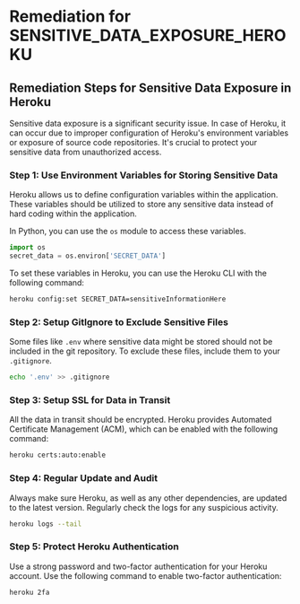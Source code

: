 # Remediation for SENSITIVE_DATA_EXPOSURE_HEROKU

## Remediation Steps for Sensitive Data Exposure in Heroku

Sensitive data exposure is a significant security issue. In case of Heroku, it can occur due to improper configuration of Heroku's environment variables or exposure of source code repositories. It's crucial to protect your sensitive data from unauthorized access.

### Step 1: Use Environment Variables for Storing Sensitive Data

Heroku allows us to define configuration variables within the application. These variables should be utilized to store any sensitive data instead of hard coding within the application.

In Python, you can use the `os` module to access these variables.

```python
import os
secret_data = os.environ['SECRET_DATA']
```

To set these variables in Heroku, you can use the Heroku CLI with the following command:

```bash
heroku config:set SECRET_DATA=sensitiveInformationHere
```

### Step 2: Setup GitIgnore to Exclude Sensitive Files

Some files like `.env` where sensitive data might be stored should not be included in the git repository. To exclude these files, include them to your `.gitignore`.

```bash
echo '.env' >> .gitignore
```

### Step 3: Setup SSL for Data in Transit

All the data in transit should be encrypted. Heroku provides Automated Certificate Management (ACM), which can be enabled with the following command:

```bash
heroku certs:auto:enable
```

### Step 4: Regular Update and Audit

Always make sure Heroku, as well as any other dependencies, are updated to the latest version. Regularly check the logs for any suspicious activity.

```bash
heroku logs --tail
```

### Step 5: Protect Heroku Authentication

Use a strong password and two-factor authentication for your Heroku account. Use the following command to enable two-factor authentication:

```bash
heroku 2fa
```